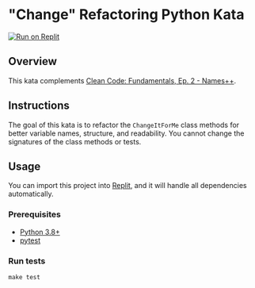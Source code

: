 # "Change" Refactoring Python Kata

[![Run on Replit](https://replit.com/badge/github/Coding-Cuddles/change-refactoring-python-kata)](https://replit.com/new/github/Coding-Cuddles/change-refactoring-python-kata)

## Overview

This kata complements [Clean Code: Fundamentals, Ep. 2 - Names++](https://cleancoders.com/episode/clean-code-episode-2).

## Instructions

The goal of this kata is to refactor the `ChangeItForMe` class methods for
better variable names, structure, and readability. You cannot change the
signatures of the class methods or tests.

## Usage

You can import this project into [Replit](https://replit.com), and it will
handle all dependencies automatically.

### Prerequisites

* [Python 3.8+](https://www.python.org/)
* [pytest](https://pytest.org)

### Run tests

```console
make test
```
